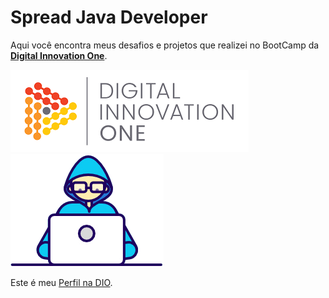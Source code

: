 # **Spread Java Developer**



Aqui você encontra meus desafios e projetos que realizei no BootCamp da **[Digital Innovation One](https://digitalinnovation.one/)**.



![dio.png](https://github.com/rickyfour/Projetos-DIO/blob/main/Assets/dio.png?raw=true) ![Developer.gif](https://github.com/rickyfour/Projetos-DIO/blob/main/Assets/Developer.gif?raw=true)





Este é meu  [Perfil na DIO](https://web.dio.me/users/f-kich?tab=achievements).
